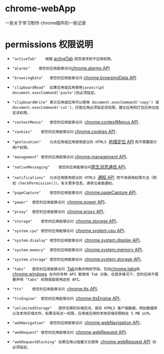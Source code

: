 # chrome-webApp
一些关于学习制作 chrome插件的一些记录

# permissions 权限说明  

+ `"activeTab"	  根据` [activeTab](http://chajian.baidu.com/developer/extensions/activeTab.html) `规范请求授予应用权限。`  
+ ` "alarms"	使您的应用能够访问 `[chrome.alarms API](http://chajian.baidu.com/developer/extensions/alarms.html)
+ `"browsingData"	使您的应用能够访问` [chrome.browsingData API](http://chajian.baidu.com/developer/extensions/browsingData.html)
+ `"clipboardRead"	如果应用或应用使用javascript document.execCommand('paste')则必须指定。`
+ `"clipboardWrite"	表示应用或应用可以使用 document.execCommand('copy') 或 document.execCommand('cut')。托管应用必须指定该权限，建议应用和打包应用也指定该权限。`
+ `"contextMenus"	使您的应用能够访问 `[chrome.contextMenus API](http://chajian.baidu.com/developer/extensions/contextMenus.html)`.`
+ `"cookies"	使您的应用能够访问` [chrome.cookies API](http://chajian.baidu.com/developer/extensions/cookies.html)`.`
+ `"geolocation"	允许应用或应用使用提议的 HTML5 `[地理定位 API](http://dev.w3.org/geo/api/spec-source.html) `而不需要提示用户权限。`
+ `"management"	使您的应用能够访问` [chrome.management API](http://chajian.baidu.com/developer/extensions/management.html)`。`
+ `"nativeMessaging"	使您的应用能够访问`[原生消息通信 API](http://chajian.baidu.com/developer/extensions/messaging.html#native-messaging)`。`
+ `"notifications"	允许应用使用提议的 HTML5 `[通知 API](http://www.chromium.org/developers/design-documents/desktop-notifications/api-specification)` 而不用调用权限方法（例如 checkPermission()）。有关更多信息，请参见桌面通知。`
+ `"pageCapture"	使您的应用能够访问 `[chrome.pageCapture API](http://chajian.baidu.com/developer/extensions/pageCapture.html)`。`
+ `"power"	使您的应用能够访问 `[chrome.power API](http://chajian.baidu.com/developer/extensions/power.html)`。`
+ `"proxy"	使您的应用能够访问 `[chrome.proxy API](http://chajian.baidu.com/developer/extensions/proxy.html)`。`
+ `"storage"	使您的应用能够访问 `[chrome.storage API](http://chajian.baidu.com/developer/extensions/storage.html)`。`
+ `"system.cpu"	使您的应用能够访问 `[chrome.system.cpu API](http://chajian.baidu.com/developer/extensions/storage.html)`。`
+ `"system.display"	使您的应用能够访问 `[chrome.system.display API](http://chajian.baidu.com/developer/extensions/system.display)`。`
+ `"system.memory"	使您的应用能够访问 `[chrome.system.memory API](http://chajian.baidu.com/developer/extensions/system.display)`。`
+ `"system.storage"	使您的应用能够访问 `[chrome.system.storage API](http://chajian.baidu.com/developer/extensions/system.storage)`。`
+ `"tabs"	使您的应用能够访问 `[Tab](http://chajian.baidu.com/developer/extensions/tabs.html#type-Tab)` 对象的特权字段，包括 `[chrome.tabs](http://chajian.baidu.com/developer/extensions/tabs.html)` 和 `[chrome.windows](http://chajian.baidu.com/developer/extensions/windows.html)` 在内的多种 API 都使用 Tab 对象。在很多情况下，您的应用不需要声明 "tabs" 权限就能使用这些 API。`
+ `"tts"	使您的应用能够访问 `[chrome.tts API](http://chajian.baidu.com/developer/extensions/tts.html)`。`
+ `"ttsEngine"	使您的应用能够访问 `[chrome.ttsEngine API](http://chajian.baidu.com/developer/extensions/ttsEngine.html)`。`
+ `"unlimitedStorage"	提供无限的存储空间，保存 HTML5 客户端数据，例如数据库以及本地存储文件。如果没有这一权限，应用或应用的本地存储将限制在 5 MB 以内。`


+ `"webNavigation"	使您的应用能够访问 `[chrome.webNavigation API](http://chajian.baidu.com/developer/extensions/webNavigation.html)`。`
+ `"webRequest"	使您的应用能够访问 `[chrome.webRequest API](http://chajian.baidu.com/developer/extensions/webRequest.html)`。`
+ `"webRequestBlocking"	如果应用以阻塞方式使用 `[chrome.webRequest API](http://chajian.baidu.com/developer/extensions/webRequest.html)` 则必须指定。`